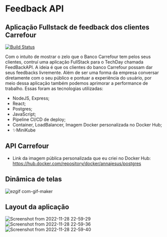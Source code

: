 # Feedback API
## Aplicação Fullstack de feedback dos clientes Carrefour

[![Build Status](https://travis-ci.org/joemccann/dillinger.svg?branch=master)](https://travis-ci.org/joemccann/dillinger)

Com o intuito de mostrar o zelo que o Banco Carrefour tem pelos seus clientes, contruí uma aplicação FullStack para o TechDay chamada FeedBackAPI. A ideia é que os clientes do banco Carrefour possam dar seus feedbacks livremente. Além de ser uma forma da empresa conversar diretamente com o seu público e pontuar a experiência do usuário, por meio dessa aplicação também podemos aprimorar a performance de trabalho. Essas foram as tecnologias utilizadas:

- NodeJS, Express;
- React;
- Postgres;
- JavaScript;
- Pipeline CI/CD de deploy;
- Container, LoadBalancer, Imagem Docker personalizada no Docker Hub;
- ✨MiniKube

## API Carrefour

- Link da imagem pública personalizada que eu criei no Docker Hub: https://hub.docker.com/repository/docker/annajesus/postgres

## Dinâmica de telas

![ezgif com-gif-maker](https://user-images.githubusercontent.com/107212599/204535665-dfe1432e-a19e-4f9d-b26b-c7571024c1ba.gif)

## Layout da aplicação

![Screenshot from 2022-11-28 22-59-29](https://user-images.githubusercontent.com/107212599/204515867-f9fe037e-0752-46d0-bef1-d5fc9866c8a4.png)
![Screenshot from 2022-11-28 22-59-36](https://user-images.githubusercontent.com/107212599/204516159-223e0203-6a1f-4107-93f2-a1c7b0a1cca2.png)
![Screenshot from 2022-11-28 22-59-40](https://user-images.githubusercontent.com/107212599/204516385-60a7c3ac-141a-4fe0-899c-849f4b7fe549.png)
